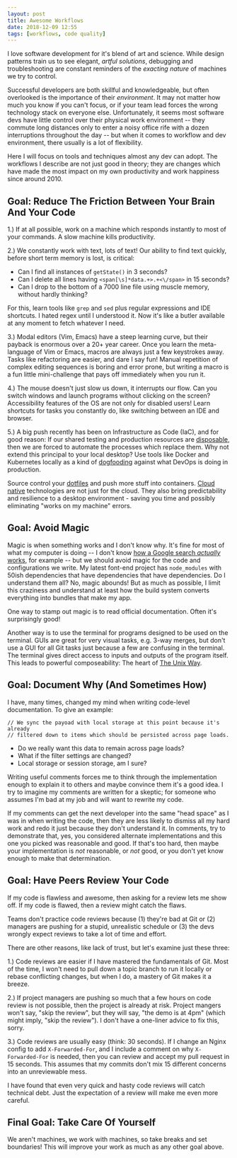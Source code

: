 ```yaml
---
layout: post
title: Awesome Workflows
date: 2018-12-09 12:55
tags: [workflows, code quality]
---
```


I love software development for it's blend of art and science. While design
patterns train us to see elegant, *artful solutions*, debugging and
troubleshooting are constant reminders of the *exacting nature* of machines we
try to control.

Successful developers are both skillful and knowledgeable, but often
overlooked is the importance of their *environment*. It may not matter how
much you know if you can't focus, or if your team lead forces the wrong
technology stack on everyone else. Unfortunately, it seems most software
devs have little control over their physical work environment -- they
commute long distances only to enter a noisy office rife with a dozen
interruptions throughout the day -- but when it comes to workflow and dev
environment, there usually is a lot of flexibility.

Here I will focus on tools and techniques almost any dev can adopt.
The workflows I describe are not just good in theory; they are changes
which have made the most impact on my own productivity and work happiness
since around 2010.

## Goal: Reduce The Friction Between Your Brain And Your Code

1.) If at all possible, work on a machine which responds instantly to most of
your commands. A slow machine kills productivity.

2.) We constantly work with text, lots of text! Our ability to find text
quickly, before short term memory is lost, is critical:

* Can I find all instances of `getState()` in 3 seconds?
* Can I delete all lines having `<span[\s]*data.+>.+<\/span>` in 15 seconds?
* Can I drop to the bottom of a 7000 line file using muscle memory, without
  hardly thinking?

For this, learn tools like `grep` and `sed` plus regular expressions and IDE
shortcuts. I hated regex until I understood it. Now it's like a butler
available at any moment to fetch whatever I need.

3.) Modal editors (Vim, Emacs) have a steep learning curve, but their payback
is enormous over a 20+ year career. Once you learn the meta-language of Vim
or Emacs, macros are always just a few keystrokes away. Tasks like refactoring
are easier, and dare I say fun! Manual repetition of complex editing sequences
is boring and error prone, but writing a macro is a fun little mini-challenge
that pays off immediately when you run it.

4.) The mouse doesn't just slow us down, it interrupts our flow. Can you
switch windows and launch programs without clicking on the screen?
Accessibility features of the OS are not only for disabled users! Learn
shortcuts for tasks you constantly do, like switching between an IDE
and browser.

5.) A big push recently has been on Infrastructure as Code (IaC), and for good
reason: If our shared testing and production resources are
[disposable](https://medium.com/@Joachim8675309/devops-concepts-pets-vs-cattle-2380b5aab313),
then we are forced to automate the processes which replace them. Why not
extend this principal to your local desktop? Use tools
like Docker and Kubernetes locally as a kind of
[dogfooding](https://en.wikipedia.org/wiki/Eating_your_own_dog_food) against
what DevOps is doing in production.

Source control your [dotfiles](https://github.com/robert-claypool/dotfiles)
and push more stuff into containers. [Cloud native](https://www.cncf.io/)
technologies are not just for the cloud. They also bring predictability and
resilience to a desktop environment - saving you time and possibly
eliminating "works on my machine" errors.

## Goal: Avoid Magic

Magic is when something works and I don't know why. It's fine for most of
what my computer is doing -- I don't know
[how a Google search *actually* works](https://github.com/alex/what-happens-when),
for example -- but we should avoid magic for the code and configurations we
write. My latest font-end project has `node_modules` with 50ish
dependencies that have dependencies that have dependencies. Do I understand
them all? No, magic abounds! But as much as possible, I limit this
craziness and understand at least how the build system converts everything
into bundles that make my app.

One way to stamp out magic is to read official documentation. Often it's
surprisingly good!

Another way is to use the terminal for programs designed to be used on
the terminal. GUIs are great for very visual tasks, e.g. 3-way merges, but
don't use a GUI for all Git tasks just because a few are confusing in the
terminal. The terminal gives direct access to inputs and outputs of the program
itself. This leads to powerful composeability: The heart of
[The Unix Way](https://dev.to/gypsydave5/the-unix-way-or-why-you-actually-want-to-use-vim-3n8p).

## Goal: Document Why (And Sometimes How)

I have, many times, changed my mind when writing code-level documentation.
To give an example:

```
// We sync the payoad with local storage at this point because it's already
// filtered down to items which should be persisted across page loads.
```

* Do we really want this data to remain across page loads?
* What if the filter settings are changed?
* Local storage or session storage, am I sure?

Writing useful comments forces me to think through the implementation
enough to explain it to others and maybe convince them it's a good idea.
I try to imagine my comments are written for a skeptic;
for someone who assumes I'm bad at my job and will want to rewrite my code.

If my comments can get the next developer into the same "head space" as I was
in when writing the code, then they are less likely to dismiss all my hard
work and redo it just because they don't understand it. In comments,
try to demonstrate that, yes, you considered alternate implementations and
this one you picked was reasonable and good. If that's too hard, then maybe
your implementation is *not* reasonable, or *not* good, or you don't yet know
enough to make that determination.

## Goal: Have Peers Review Your Code

If my code is flawless and awesome, then asking for a review lets
me show off. If my code is flawed, then a review might catch the flaws.

Teams don't practice code reviews because (1) they're bad at Git
or (2) managers are pushing for a stupid, unrealistic schedule
or (3) the devs wrongly expect reviews to take a lot of time and effort.

There are other reasons, like lack of trust, but let's examine just these
three:

1.) Code reviews are easier if I have mastered the fundamentals of
Git. Most of the time, I won't need to pull down a topic branch to
run it locally or rebase conflicting changes, but when I do, a mastery
of Git makes it a breeze.

2.) If project managers are pushing so much that a few hours
on code review is not possible, then the project is already at risk.
Project mangers won't say, "skip the review", but they will
say, "the demo is at 4pm" (which might imply, "skip the review").
I don't have a one-liner advice to fix this, sorry.

3.) Code reviews are usually easy (think: 30 seconds). If I change an
Nginx config to add `X-Forwarded-For`, and I include a comment on
why `X-Forwarded-For` is needed, then you can review and accept my
pull request in 15 seconds. This assumes that my commits don't mix
15 different concerns into an unreviewable mess.

I have found that even very quick and hasty code reviews will catch technical
debt. Just the expectation of a review will make me even more careful.

## Final Goal: Take Care Of Yourself

We aren't machines, we work with machines, so take breaks and set boundaries!
This will improve your work as much as any other goal above.

